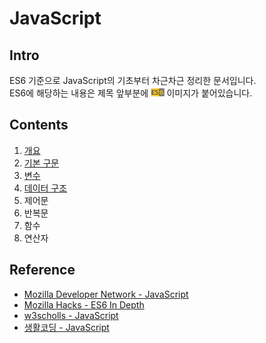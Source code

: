 # JavaScript

## Intro
ES6 기준으로 JavaScript의 기초부터 차근차근 정리한 문서입니다.  
ES6에 해당하는 내용은 제목 앞부분에 <img src="./image/es6.png" height="13" title="ECMAScript6"> 이미지가 붙어있습니다.

## Contents
1. [개요](https://github.com/ryum91/commit/blob/master/JavaScript/contents/01-intro.ko-KR.md)
2. [기본 구문](https://github.com/ryum91/commit/blob/master/JavaScript/contents/02-sentence.ko-KR.md)
3. [변수](https://github.com/ryum91/commit/blob/master/JavaScript/contents/03-variable.ko-KR.md)
4. [데이터 구조](https://github.com/ryum91/commit/blob/master/JavaScript/contents/04-datastructure.ko-KR.md)
5. 제어문
6. 반복문
7. 함수
8. 연산자

## Reference
* [Mozilla Developer Network - JavaScript](https://developer.mozilla.org/ko/docs/Web/JavaScript)
* [Mozilla Hacks - ES6 In Depth](https://developer.mozilla.org/ko/docs/Web/JavaScript)
* [w3scholls - JavaScript](http://www.w3schools.com/js/default.asp)
* [생활코딩 - JavaScript](https://opentutorials.org/course/743)